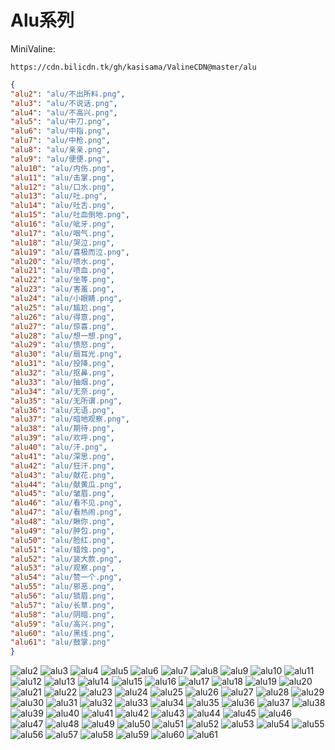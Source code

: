# Alu系列

MiniValine:

`https://cdn.bilicdn.tk/gh/kasisama/ValineCDN@master/alu`

```json
{
"alu2": "alu/不出所料.png",
"alu3": "alu/不说话.png",
"alu4": "alu/不高兴.png",
"alu5": "alu/中刀.png",
"alu6": "alu/中指.png",
"alu7": "alu/中枪.png",
"alu8": "alu/亲亲.png",
"alu9": "alu/便便.png",
"alu10": "alu/内伤.png",
"alu11": "alu/击掌.png",
"alu12": "alu/口水.png",
"alu13": "alu/吐.png",
"alu14": "alu/吐舌.png",
"alu15": "alu/吐血倒地.png",
"alu16": "alu/呲牙.png",
"alu17": "alu/咽气.png",
"alu18": "alu/哭泣.png",
"alu19": "alu/喜极而泣.png",
"alu20": "alu/喷水.png",
"alu21": "alu/喷血.png",
"alu22": "alu/坐等.png",
"alu23": "alu/害羞.png",
"alu24": "alu/小眼睛.png",
"alu25": "alu/尴尬.png",
"alu26": "alu/得意.png",
"alu27": "alu/惊喜.png",
"alu28": "alu/想一想.png",
"alu29": "alu/愤怒.png",
"alu30": "alu/扇耳光.png",
"alu31": "alu/投降.png",
"alu32": "alu/抠鼻.png",
"alu33": "alu/抽烟.png",
"alu34": "alu/无奈.png",
"alu35": "alu/无所谓.png",
"alu36": "alu/无语.png",
"alu37": "alu/暗地观察.png",
"alu38": "alu/期待.png",
"alu39": "alu/欢呼.png",
"alu40": "alu/汗.png",
"alu41": "alu/深思.png",
"alu42": "alu/狂汗.png",
"alu43": "alu/献花.png",
"alu44": "alu/献黄瓜.png",
"alu45": "alu/皱眉.png",
"alu46": "alu/看不见.png",
"alu47": "alu/看热闹.png",
"alu48": "alu/瞅你.png",
"alu49": "alu/肿包.png",
"alu50": "alu/脸红.png",
"alu51": "alu/蜡烛.png",
"alu52": "alu/装大款.png",
"alu53": "alu/观察.png",
"alu54": "alu/赞一个.png",
"alu55": "alu/邪恶.png",
"alu56": "alu/锁眉.png",
"alu57": "alu/长草.png",
"alu58": "alu/阴暗.png",
"alu59": "alu/高兴.png",
"alu60": "alu/黑线.png",
"alu61": "alu/鼓掌.png"
}
```
![alu2](https://cdn.bilicdn.tk/gh/kasisama/ValineCDN@master/alu/不出所料.png)
![alu3](https://cdn.bilicdn.tk/gh/kasisama/ValineCDN@master/alu/不说话.png)
![alu4](https://cdn.bilicdn.tk/gh/kasisama/ValineCDN@master/alu/不高兴.png)
![alu5](https://cdn.bilicdn.tk/gh/kasisama/ValineCDN@master/alu/中刀.png)
![alu6](https://cdn.bilicdn.tk/gh/kasisama/ValineCDN@master/alu/中指.png)
![alu7](https://cdn.bilicdn.tk/gh/kasisama/ValineCDN@master/alu/中枪.png)
![alu8](https://cdn.bilicdn.tk/gh/kasisama/ValineCDN@master/alu/亲亲.png)
![alu9](https://cdn.bilicdn.tk/gh/kasisama/ValineCDN@master/alu/便便.png)
![alu10](https://cdn.bilicdn.tk/gh/kasisama/ValineCDN@master/alu/内伤.png)
![alu11](https://cdn.bilicdn.tk/gh/kasisama/ValineCDN@master/alu/击掌.png)
![alu12](https://cdn.bilicdn.tk/gh/kasisama/ValineCDN@master/alu/口水.png)
![alu13](https://cdn.bilicdn.tk/gh/kasisama/ValineCDN@master/alu/吐.png)
![alu14](https://cdn.bilicdn.tk/gh/kasisama/ValineCDN@master/alu/吐舌.png)
![alu15](https://cdn.bilicdn.tk/gh/kasisama/ValineCDN@master/alu/吐血倒地.png)
![alu16](https://cdn.bilicdn.tk/gh/kasisama/ValineCDN@master/alu/呲牙.png)
![alu17](https://cdn.bilicdn.tk/gh/kasisama/ValineCDN@master/alu/咽气.png)
![alu18](https://cdn.bilicdn.tk/gh/kasisama/ValineCDN@master/alu/哭泣.png)
![alu19](https://cdn.bilicdn.tk/gh/kasisama/ValineCDN@master/alu/喜极而泣.png)
![alu20](https://cdn.bilicdn.tk/gh/kasisama/ValineCDN@master/alu/喷水.png)
![alu21](https://cdn.bilicdn.tk/gh/kasisama/ValineCDN@master/alu/喷血.png)
![alu22](https://cdn.bilicdn.tk/gh/kasisama/ValineCDN@master/alu/坐等.png)
![alu23](https://cdn.bilicdn.tk/gh/kasisama/ValineCDN@master/alu/害羞.png)
![alu24](https://cdn.bilicdn.tk/gh/kasisama/ValineCDN@master/alu/小眼睛.png)
![alu25](https://cdn.bilicdn.tk/gh/kasisama/ValineCDN@master/alu/尴尬.png)
![alu26](https://cdn.bilicdn.tk/gh/kasisama/ValineCDN@master/alu/得意.png)
![alu27](https://cdn.bilicdn.tk/gh/kasisama/ValineCDN@master/alu/惊喜.png)
![alu28](https://cdn.bilicdn.tk/gh/kasisama/ValineCDN@master/alu/想一想.png)
![alu29](https://cdn.bilicdn.tk/gh/kasisama/ValineCDN@master/alu/愤怒.png)
![alu30](https://cdn.bilicdn.tk/gh/kasisama/ValineCDN@master/alu/扇耳光.png)
![alu31](https://cdn.bilicdn.tk/gh/kasisama/ValineCDN@master/alu/投降.png)
![alu32](https://cdn.bilicdn.tk/gh/kasisama/ValineCDN@master/alu/抠鼻.png)
![alu33](https://cdn.bilicdn.tk/gh/kasisama/ValineCDN@master/alu/抽烟.png)
![alu34](https://cdn.bilicdn.tk/gh/kasisama/ValineCDN@master/alu/无奈.png)
![alu35](https://cdn.bilicdn.tk/gh/kasisama/ValineCDN@master/alu/无所谓.png)
![alu36](https://cdn.bilicdn.tk/gh/kasisama/ValineCDN@master/alu/无语.png)
![alu37](https://cdn.bilicdn.tk/gh/kasisama/ValineCDN@master/alu/暗地观察.png)
![alu38](https://cdn.bilicdn.tk/gh/kasisama/ValineCDN@master/alu/期待.png)
![alu39](https://cdn.bilicdn.tk/gh/kasisama/ValineCDN@master/alu/欢呼.png)
![alu40](https://cdn.bilicdn.tk/gh/kasisama/ValineCDN@master/alu/汗.png)
![alu41](https://cdn.bilicdn.tk/gh/kasisama/ValineCDN@master/alu/深思.png)
![alu42](https://cdn.bilicdn.tk/gh/kasisama/ValineCDN@master/alu/狂汗.png)
![alu43](https://cdn.bilicdn.tk/gh/kasisama/ValineCDN@master/alu/献花.png)
![alu44](https://cdn.bilicdn.tk/gh/kasisama/ValineCDN@master/alu/献黄瓜.png)
![alu45](https://cdn.bilicdn.tk/gh/kasisama/ValineCDN@master/alu/皱眉.png)
![alu46](https://cdn.bilicdn.tk/gh/kasisama/ValineCDN@master/alu/看不见.png)
![alu47](https://cdn.bilicdn.tk/gh/kasisama/ValineCDN@master/alu/看热闹.png)
![alu48](https://cdn.bilicdn.tk/gh/kasisama/ValineCDN@master/alu/瞅你.png)
![alu49](https://cdn.bilicdn.tk/gh/kasisama/ValineCDN@master/alu/肿包.png)
![alu50](https://cdn.bilicdn.tk/gh/kasisama/ValineCDN@master/alu/脸红.png)
![alu51](https://cdn.bilicdn.tk/gh/kasisama/ValineCDN@master/alu/蜡烛.png)
![alu52](https://cdn.bilicdn.tk/gh/kasisama/ValineCDN@master/alu/装大款.png)
![alu53](https://cdn.bilicdn.tk/gh/kasisama/ValineCDN@master/alu/观察.png)
![alu54](https://cdn.bilicdn.tk/gh/kasisama/ValineCDN@master/alu/赞一个.png)
![alu55](https://cdn.bilicdn.tk/gh/kasisama/ValineCDN@master/alu/邪恶.png)
![alu56](https://cdn.bilicdn.tk/gh/kasisama/ValineCDN@master/alu/锁眉.png)
![alu57](https://cdn.bilicdn.tk/gh/kasisama/ValineCDN@master/alu/长草.png)
![alu58](https://cdn.bilicdn.tk/gh/kasisama/ValineCDN@master/alu/阴暗.png)
![alu59](https://cdn.bilicdn.tk/gh/kasisama/ValineCDN@master/alu/高兴.png)
![alu60](https://cdn.bilicdn.tk/gh/kasisama/ValineCDN@master/alu/黑线.png)
![alu61](https://cdn.bilicdn.tk/gh/kasisama/ValineCDN@master/alu/鼓掌.png)

